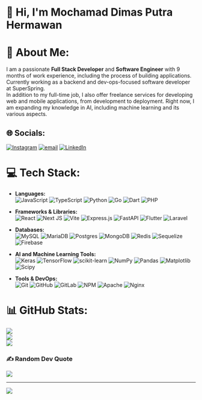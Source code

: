 # 👋 Hi, I'm Mochamad Dimas Putra Hermawan 

# 💫 About Me:
I am a passionate __Full Stack Developer__ and __Software Engineer__ with 9 months of work experience, including the process of building applications. Currently working as a backend and dev-ops-focused software developer at SuperSpring. <br>In addition to my full-time job, I also offer freelance services for developing web and mobile applications, from development to deployment. Right now, I am expanding my knowledge in AI, including machine learning and its various aspects.


## 🌐 Socials:
[![Instagram](https://img.shields.io/badge/Instagram-%23E4405F.svg?logo=Instagram&logoColor=white)](https://instagram.com/@zcrn21) [![email](https://img.shields.io/badge/Email-D14836?logo=gmail&logoColor=white)](mailto:dimasputrahermawan2103@gmail.com) [![LinkedIn](https://img.shields.io/badge/LinkedIn-%230A66C2.svg?logo=LinkedIn&logoColor=white)](www.linkedin.com/in/mochamaddimasputrahermawan)

# 💻 Tech Stack:
- **Languages:**   
  ![JavaScript](https://img.shields.io/badge/javascript-%23F7DF1E.svg?style=plastic&logo=javascript&logoColor=black)  ![TypeScript](https://img.shields.io/badge/typescript-%23007ACC.svg?style=plastic&logo=typescript&logoColor=white)  ![Python](https://img.shields.io/badge/python-3670A0?style=plastic&logo=python&logoColor=ffdd54) ![Go](https://img.shields.io/badge/go-%2300ADD8.svg?style=plastic&logo=go&logoColor=white) ![Dart](https://img.shields.io/badge/dart-%230175C2.svg?style=plastic&logo=dart&logoColor=white)  ![PHP](https://img.shields.io/badge/php-%23777BB4.svg?style=plastic&logo=php&logoColor=white)  

- **Frameworks & Libraries:**  
  ![React](https://img.shields.io/badge/react-%2320232a.svg?style=plastic&logo=react&logoColor=%2361DAFB)  ![Next JS](https://img.shields.io/badge/Next-black?style=plastic&logo=next.js&logoColor=white)   ![Vite](https://img.shields.io/badge/vite-%23646CFF.svg?style=plastic&logo=vite&logoColor=white)  ![Express.js](https://img.shields.io/badge/express.js-%23404d59.svg?style=plastic&logo=express&logoColor=%2361DAFB) ![FastAPI](https://img.shields.io/badge/FastAPI-005571?style=plastic&logo=fastapi)
 ![Flutter](https://img.shields.io/badge/Flutter-%2302569B.svg?style=plastic&logo=Flutter&logoColor=white)  ![Laravel](https://img.shields.io/badge/laravel-%23FF2D20.svg?style=plastic&logo=laravel&logoColor=white)  

- **Databases:**  
  ![MySQL](https://img.shields.io/badge/mysql-4479A1.svg?style=plastic&logo=mysql&logoColor=white)  ![MariaDB](https://img.shields.io/badge/MariaDB-003545?style=plastic&logo=mariadb&logoColor=white) ![Postgres](https://img.shields.io/badge/postgres-%23316192.svg?style=plastic&logo=postgresql&logoColor=white)   ![MongoDB](https://img.shields.io/badge/MongoDB-%234ea94b.svg?style=plastic&logo=mongodb&logoColor=white)   ![Redis](https://img.shields.io/badge/redis-%23DD0031.svg?style=plastic&logo=redis&logoColor=white) ![Sequelize](https://img.shields.io/badge/Sequelize-52B0E7?style=plastic&logo=Sequelize&logoColor=white)   ![Firebase](https://img.shields.io/badge/firebase-a08021?style=plastic&logo=firebase&logoColor=ffcd34)  

- **AI and Machine Learning Tools:**  
  ![Keras](https://img.shields.io/badge/Keras-%23D00000.svg?style=plastic&logo=Keras&logoColor=white)  ![TensorFlow](https://img.shields.io/badge/TensorFlow-%23FF6F00.svg?style=plastic&logo=TensorFlow&logoColor=white) ![scikit-learn](https://img.shields.io/badge/scikit--learn-%23F7931E.svg?style=plastic&logo=scikit-learn&logoColor=white)  ![NumPy](https://img.shields.io/badge/numpy-%23013243.svg?style=plastic&logo=numpy&logoColor=white) ![Pandas](https://img.shields.io/badge/pandas-%23150458.svg?style=plastic&logo=pandas&logoColor=white) ![Matplotlib](https://img.shields.io/badge/Matplotlib-%23ffffff.svg?style=plastic&logo=Matplotlib&logoColor=black)  ![Scipy](https://img.shields.io/badge/SciPy-%230C55A5.svg?style=plastic&logo=scipy&logoColor=%white)
  
- **Tools & DevOps:**  
  ![Git](https://img.shields.io/badge/git-%23F05033.svg?style=plastic&logo=git&logoColor=white)   ![GitHub](https://img.shields.io/badge/github-%23121011.svg?style=plastic&logo=github&logoColor=white)   ![GitLab](https://img.shields.io/badge/gitlab-%23181717.svg?style=plastic&logo=gitlab&logoColor=white)  ![NPM](https://img.shields.io/badge/NPM-%23CB3837.svg?style=plastic&logo=npm&logoColor=white)  ![Apache](https://img.shields.io/badge/apache-%23D42029.svg?style=plastic&logo=apache&logoColor=white)  ![Nginx](https://img.shields.io/badge/nginx-%23009639.svg?style=plastic&logo=nginx&logoColor=white)  

# 📊 GitHub Stats:
![](https://github-readme-stats.vercel.app/api?username=zycro21&theme=merko&hide_border=false&include_all_commits=false&count_private=false)<br/>
![](https://github-readme-streak-stats.herokuapp.com/?user=zycro21&theme=merko&hide_border=false)<br/>
![](https://github-readme-stats.vercel.app/api/top-langs/?username=zycro21&theme=merko&hide_border=false&include_all_commits=false&count_private=false&layout=compact)

### ✍️ Random Dev Quote
![](https://quotes-github-readme.vercel.app/api?type=horizontal&theme=merko)

---
[![](https://visitcount.itsvg.in/api?id=zycro21&icon=5&color=3)](https://visitcount.itsvg.in)

<!-- Proudly created with GPRM ( https://gprm.itsvg.in ) -->
